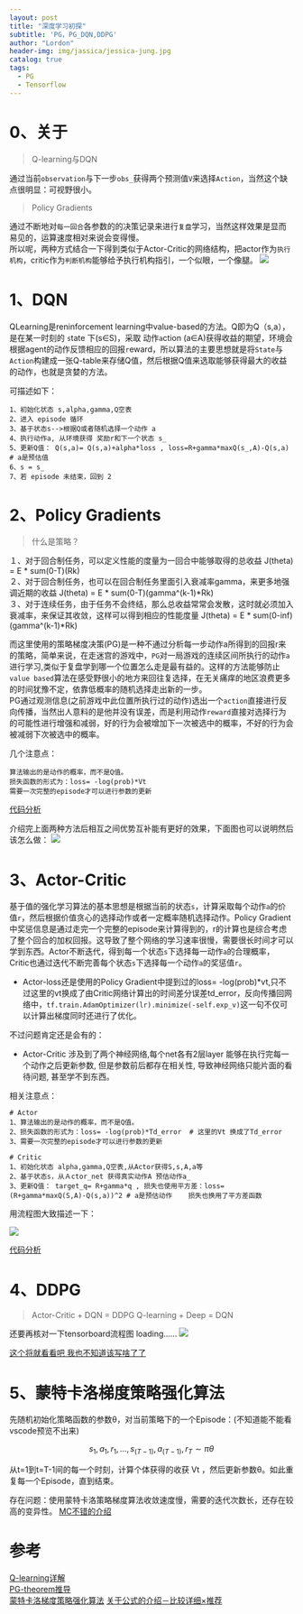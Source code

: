 ```yaml
---
layout: post
title: "深度学习初探"
subtitle: 'PG，PG_DQN,DDPG'
author: "Lordon"
header-img: img/jassica/jessica-jung.jpg
catalog: true
tags:
  - PG
  - Tensorflow
---
```

# 0、关于
> Q-learning与DQN

通过当前`observation`与下一步`obs_`获得两个预测值`V`来选择`Action`，当然这个缺点很明显：可视野很小。<br>
> Policy Gradients

通过不断地对`每一回合`各参数的的决策记录来进行`复盘`学习，当然这样效果是显而易见的，运算速度相对来说会变得慢。<br>
所以呢，两种方式结合一下得到类似于Actor-Critic的网络结构，把actor作为`执行机构`，critic作为`判断机构`能够给予执行机构指引，一个似眼，一个像腿。
<img src="/img/191026image/ddpgliuchengtu.jpg" >

# 1、DQN
QLearning是reninforcement learning中value-based的方法。Q即为Q（s,a），是在某一时刻的 `s`tate 下(s∈S)，采取 动作`a`ction (a∈A)获得收益的期望，环境会根据agent的动作反馈相应的回报`r`eward，所以算法的主要思想就是将`State`与`Action`构建成一张Q-table来存储Q值，然后根据Q值来选取能够获得最大的收益的动作，也就是贪婪的方法。<br>

可描述如下：
```
1、初始化状态 s,alpha,gamma,Q空表
2、进入 episode 循环
3、基于状态s-->根据Q或者随机选择一个动作 a
4、执行动作a, 从环境获得 奖励r和下一个状态 s_
5、更新Q值： Q(s,a)= Q(s,a)+alpha*loss , loss=R+gamma*maxQ(s_,A)-Q(s,a) # a是预估值
6、s = s_
7、若 episode 未结束，回到 2
```

# 2、Policy Gradients
> 什么是策略？

１、对于回合制任务，可以定义性能的度量为一回合中能够取得的总收益 J(theta) = E * sum(0-T)(Rk) <br>
２、对于回合制任务，也可以在回合制任务里面引入衰减率gamma，来更多地强调近期的收益 J(theta) = E * sum(0-T)(gamma^(k-1)*Rk) <br>
３、对于连续任务，由于任务不会终结，那么总收益常常会发散，这时就必须加入衰减率，来保证其收敛，这样可以得到相应的性能度量 J(theta) = E * sum(0-inf)(gamma^(k-1)*Rk)<br>

而这里使用的策略梯度决策(PG)是一种不通过分析每一步动作a所得到的回报r来的策略，简单来说，在走迷宫的游戏中，`PG`对一局游戏的连续区间所执行的动作`a`进行学习,类似于复盘学到哪一个位置怎么走是最有益的。这样的方法能够防止`value based`算法在感受野很小的地方来回往复选择，在无关痛痒的地区浪费更多的时间犹豫不定，依靠低概率的随机选择走出新的一步。<br>
PG通过观测信息(之前游戏中此位置所执行过的动作)选出一个`action`直接进行反向传播，当然出人意料的是他并没有误差，而是利用动作`reward`直接对选择行为的可能性进行增强和减弱，好的行为会被增加下一次被选中的概率，不好的行为会被减弱下次被选中的概率。<br>

几个注意点：
```
算法输出的是动作的概率，而不是Q值。
损失函数的形式为：loss= -log(prob)*Vt
需要一次完整的episode才可以进行参数的更新
```
[代码分析](https://www.jianshu.com/p/2ccbab48414b)


介绍完上面两种方法后相互之间优势互补能有更好的效果，下面图也可以说明然后该怎么做：
<img src="/img/191026image/pic-3.png" >

# 3、Actor-Critic
基于值的强化学习算法的基本思想是根据当前的状态`s`，计算采取每个动作`a`的价值`r`，然后根据价值贪心的选择动作或者一定概率随机选择动作。Policy Gradient中奖惩信息是通过走完一个完整的episode来计算得到的，r的计算也是综合考虑了整个回合的加权回报。这导致了整个网络的学习速率很慢，需要很长时间才可以学到东西。Actor不断迭代，得到每一个状态`s`下选择每一动作`a`的合理概率，Critic也通过迭代不断完善每个状态`s`下选择每一个动作`a`的奖惩值`r`。

- Actor-loss还是使用的Policy Gradient中提到过的loss= -log(prob)*vt,只不过这里的vt换成了由Critic网络计算出的时间差分误差td_error，反向传播回网络中，`tf.train.AdamOptimizer(lr).minimize(-self.exp_v)`这一句不仅可以计算出梯度同时还进行了优化。

不过问题肯定还是会有的：
- Actor-Critic 涉及到了两个神经网络,每个net各有2层layer 能够在执行完每一个动作之后更新参数, 但是参数前后都存在相关性, 导致神经网络只能片面的看待问题, 甚至学不到东西。<br>

相关注意点：
```
# Actor
1、算法输出的是动作的概率，而不是Q值。
2、损失函数的形式为：loss= -log(prob)*Td_error  # 这里的Vt 换成了Td_error
3、需要一次完整的episode才可以进行参数的更新

# Critic
1、初始化状态 alpha,gamma,Q空表,从Actor获得S,s,A,a等
2、基于状态s，从Ａctor_net 获得真实动作A 预估动作a_
3、更新Q值： target_q= R+gamma*q , 损失也使用平方差：loss=(R+gamma*maxQ(S,A)-Q(s,a))^2 # a是预估动作    损失也换用了平方差函数
```
用流程图大致描述一下：

<img src="/img/191026image/actor-critic.png" >

[代码分析](https://www.jianshu.com/p/25c09ae3d206)

# 4、DDPG
> Actor-Critic + DQN = DDPG     Q-learning + Deep = DQN

还要再核对一下tensorboard流程图
loading……
<img src="/img/191026image/ddpg.png" >

[这个将就看看吧  我也不知道该写啥了了](https://blog.csdn.net/kenneth_yu/article/details/78478356)

# 5、蒙特卡洛梯度策略强化算法
先随机初始化策略函数的参数θ，对当前策略下的一个Episode：(不知道能不能看 vscode预览不出来)

$$ {s_1,a_1,r_1, \dots, s_(T-1),a_(T-1),r_T}\sim\pi\theta $$   

从t=1到t=T-1间的每一个时刻，计算个体获得的收获 Vt ，然后更新参数θ。如此重复每一个Episode，直到结束。


存在问题：使用蒙特卡洛策略梯度算法收敛速度慢，需要的迭代次数长，还存在较高的变异性。
[MC不错的介绍](https://www.cnblogs.com/steven-yang/p/6507015.html)
# 参考
[Q-learning详解](https://www.jianshu.com/p/277abf64e369)<br>
[PG-theorem推导](https://blog.csdn.net/qq_30615903/article/details/80747380)<br>
[蒙特卡洛梯度策略强化算法](https://blog.csdn.net/qq_30615903/article/details/80747380)
[关于公式的介绍－比较详细×推荐](https://zhuanlan.zhihu.com/p/56128287)
